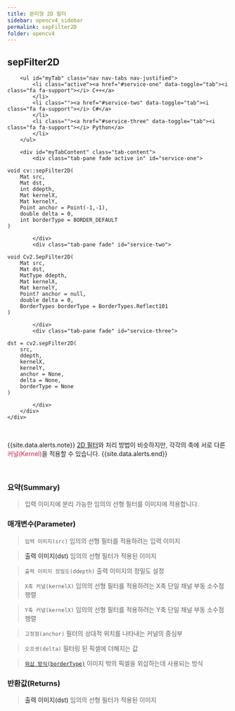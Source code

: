 ```yaml
---
title: 분리형 2D 필터
sidebar: opencv4_sidebar
permalink: sepFilter2D
folder: opencv4
---
```


<div class="row">
    <div class="col-lg-12">
        <h2 class="page-header">sepFilter2D</h2>
    </div>
    <div class="col-lg-12">

        <ul id="myTab" class="nav nav-tabs nav-justified">
            <li class="active"><a href="#service-one" data-toggle="tab"><i class="fa fa-support"></i> C++</a>
            </li>
            <li class=""><a href="#service-two" data-toggle="tab"><i class="fa fa-support"></i> C#</a>
            </li>
            <li class=""><a href="#service-three" data-toggle="tab"><i class="fa fa-support"></i> Python</a>
            </li>
        </ul>

        <div id="myTabContent" class="tab-content">
            <div class="tab-pane fade active in" id="service-one">
<pre class="prettyprint"><code class="language-cpp">void cv::sepFilter2D(
    Mat src,
    Mat dst,
    int ddepth,
    Mat kernelX,
    Mat kernelY,
    Point anchor = Point(-1,-1),
    double delta = 0,
    int borderType = BORDER_DEFAULT 
)</code></pre>
            </div>
            <div class="tab-pane fade" id="service-two">
<pre class="prettyprint"><code class="language-cs">void Cv2.SepFilter2D(
    Mat src,
    Mat dst,
    MatType ddepth,
    Mat kernelX,
    Mat kernelY,
    Point? anchor = null,
    double delta = 0,
    BorderTypes borderType = BorderTypes.Reflect101
)</code></pre>
            </div>
            <div class="tab-pane fade" id="service-three">
<pre class="prettyprint"><code class="language-py">dst = cv2.sepFilter2D(
    src,
    ddepth,
    kernelX,
    kernelY,
    anchor = None,
    delta = None,
    borderType = None
)</code></pre>
            </div>
        </div>
    </div>
</div>

<br>

{{site.data.alerts.note}}
<a href="filter2D">2D 필터</a>와 처리 방법이 비슷하지만, 각각의 축에 서로 다른 <font color="#c7254e">커널(Kernel)</font>을 적용할 수 있습니다.
{{site.data.alerts.end}}

<br>

### 요약(Summary)

> 입력 이미지에 분리 가능한 임의의 선형 필터를 이미지에 적용합니다.

### 매개변수(Parameter)

> `입력 이미지(src)` 임의의 선형 필터를 적용하려는 입력 이미지

> <a data-toggle="tooltip" data-original-title="{{site.data.glossary.only_C_CS}}">출력 이미지(dst)</a> 임의의 선형 필터가 적용된 이미지

> `출력 이미지 정밀도(ddepth)` 출력 이미지의 정밀도 설정

> `X축 커널(kernelX)` 임의의 선형 필터를 적용하려는 X축 단일 채널 부동 소수점 행렬

> `Y축 커널(kernelX)` 임의의 선형 필터를 적용하려는 Y축 단일 채널 부동 소수점 행렬

> `고정점(anchor)` 필터의 상대적 위치를 나타내는 커널의 중심부

> `오프셋(delta)` 필터링 된 픽셀에 더해지는 값

> [`외삽 방식(borderType)`](BorderTypes) 이미지 밖의 픽셀을 외삽하는데 사용되는 방식

### 반환값(Returns)

> <a data-toggle="tooltip" data-original-title="{{site.data.glossary.only_Python}}">출력 이미지(dst)</a> 임의의 선형 필터가 적용된 이미지